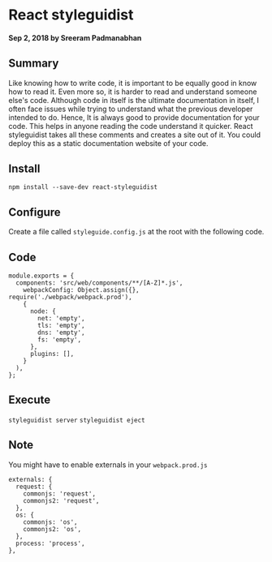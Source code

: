 # React styleguidist

#### Sep 2, 2018 by Sreeram Padmanabhan

## Summary

Like knowing how to write code, it is important to be equally good in know how to read it. Even more so, it is harder to read and understand someone else's code. Although code in itself is the ultimate documentation in itself, I often face issues while trying to understand what the previous developer intended to do. Hence, It is always good to provide documentation for your code. This helps in anyone reading the code understand it quicker. React styleguidist takes all these comments and creates a site out of it. You could deploy this as a static documentation website of your code.

## Install

`npm install --save-dev react-styleguidist`

## Configure

Create a file called `styleguide.config.js` at the root with the following code.

## Code

    module.exports = {
      components: 'src/web/components/**/[A-Z]*.js',
        webpackConfig: Object.assign({}, require('./webpack/webpack.prod'),
        {
          node: {
            net: 'empty',
            tls: 'empty',
            dns: 'empty',
            fs: 'empty',
          },
          plugins: [],
        }
      ),
    };

## Execute

`styleguidist server`
`styleguidist eject`

## Note

You might have to enable externals in your `webpack.prod.js`

    externals: {
      request: {
        commonjs: 'request',
        commonjs2: 'request',
      },
      os: {
        commonjs: 'os',
        commonjs2: 'os',
      },
      process: 'process',
    },
